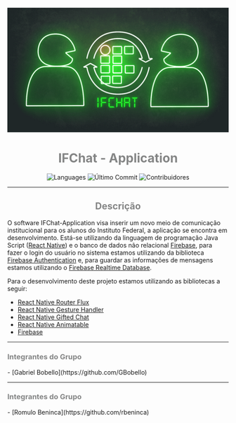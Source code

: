 ![alt text](assets/Gif/Gif_IFChat.gif)

<h1 align="center">
  <span style="color:#848585"><strong>IFChat - Application</strong></span>
</h1>

<p align="center">
    <img alt="Languages" src="https://img.shields.io/github/languages/top/IFChat/ifchat?color=%238dc641">
    <img alt="Último Commit" src="https://img.shields.io/github/last-commit/IFChat/ifchat?color=8dc641">
    <img alt="Contribuidores" src="https://img.shields.io/github/contributors/IFChat/ifchat?color=8dc641">
</p>

---

<h2 align="center"><span style="color:#848585"><strong>Descrição</strong></span></h2>

O software IFChat-Application visa inserir um novo meio de comunicação institucional para os alunos do Instituto Federal, a aplicação se encontra em desenvolvimento.
Está-se utilizando da linguagem de programação Java Script ([React Native](https://reactnative.dev/)) e o banco de dados não relacional [Firebase](https://firebase.google.com/?hl=pt-br), para fazer o login do usuário no sistema estamos utilizando da biblioteca [Firebase Authentication](https://firebase.google.com/docs/auth) e, para guardar as informações de mensagens estamos utilizando o [Firebase Realtime Database](https://firebase.google.com/docs/database).

Para o desenvolvimento deste projeto estamos utilizando as bibliotecas a seguir:
- [React Native Router Flux](https://github.com/aksonov/react-native-router-flux)
- [React Native Gesture Handler](https://github.com/software-mansion/react-native-gesture-handler)
- [React Native Gifted Chat](https://github.com/FaridSafi/react-native-gifted-chat)
- [React Native Animatable](https://github.com/oblador/react-native-animatable)
- [Firebase](https://firebase.google.com/?hl=pt-br)

---
<h3><span style="color:#848585"><strong>Integrantes do Grupo</strong></span></h3>
- [Gabriel Bobello](https://github.com/GBobello)

---
<h3><span style="color:#848585"><strong>Integrantes do Grupo</strong></span></h3>
- [Romulo Beninca](https://github.com/rbeninca)
